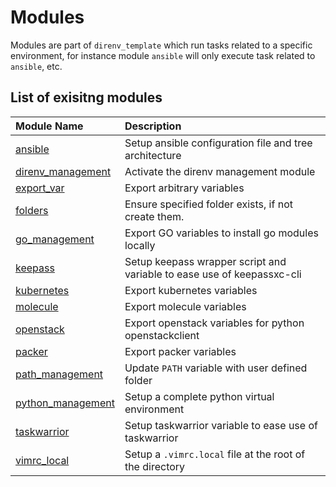 # Modules

Modules are part of `direnv_template` which run tasks related to a specific
environment, for instance module `ansible` will only execute task related to
`ansible`, etc.

## List of exisitng modules

<center>

| Module Name | Description |
| :---------- | :---------- |
| [ansible](ansible.md) | Setup ansible configuration file and tree architecture |
| [direnv_management](direnv_management.md) | Activate the direnv management module |
| [export_var](export_var.md) | Export arbitrary variables |
| [folders](folders.md) | Ensure specified folder exists, if not create them. |
| [go_management](go_management.md) | Export GO variables to install go modules locally |
| [keepass](keepass.md) | Setup keepass wrapper script and variable to ease use of keepassxc-cli |
| [kubernetes](kubernetes.md) | Export kubernetes variables |
| [molecule](molecule.md) | Export molecule variables |
| [openstack](openstack.md) | Export openstack variables for python openstackclient |
| [packer](packer.md) | Export packer variables |
| [path_management](path_management.md) | Update `PATH` variable with user defined folder |
| [python_management](python_management.md) | Setup a complete python virtual environment |
| [taskwarrior](taskwarrior.md) | Setup taskwarrior variable to ease use of taskwarrior |
| [vimrc_local](vimrc_local.md) | Setup a `.vimrc.local` file at the root of the directory |

</center>
